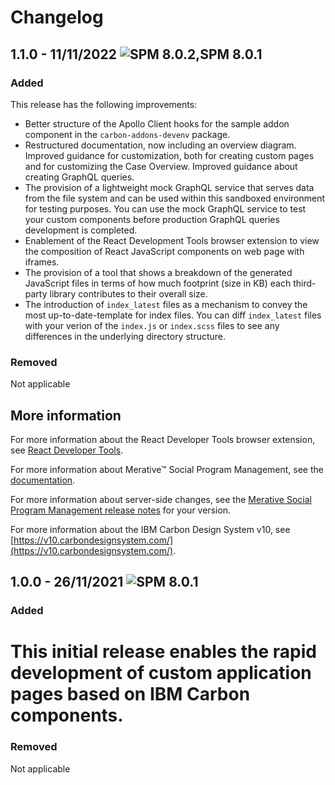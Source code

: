 # Changelog

## 1.1.0 - 11/11/2022 ![SPM 8.0.2,SPM 8.0.1](https://img.shields.io/badge/-SPM_8.0.2-green)

### Added

This release has the following improvements:

- Better structure of the Apollo Client hooks for the sample addon component in the `carbon-addons-devenv` package.
- Restructured documentation, now including an overview diagram. Improved guidance for customization, both for creating custom pages and for customizing the Case Overview. Improved guidance about creating GraphQL queries.
- The provision of a lightweight mock GraphQL service that serves data from the file system and can be used within this sandboxed environment for testing purposes. You can use the mock GraphQL service to test your custom components before production GraphQL queries development is completed.
- Enablement of the React Development Tools browser extension to view the composition of React JavaScript components on web page with iframes.
- The provision of a tool that shows a breakdown of the generated JavaScript files in terms
  of how much footprint (size in KB) each third-party library contributes to their overall size.
- The introduction of `index_latest` files as a mechanism to convey the most up-to-date-template for index files. You can diff `index_latest` files with your verion of the `index.js` or `index.scss` files to see any differences in the underlying directory structure.

### Removed

Not applicable

## More information

For more information about the React Developer Tools browser extension, see [React Developer Tools](https://chrome.google.com/webstore/detail/react-developer-tools/fmkadmapgofadopljbjfkapdkoienihi?hl=en).

For more information about Merative™ Social Program Management, see the [documentation](https://curam-spm-devops.github.io/wh-support-docs/spm/pdf-documentation).

For more information about server-side changes, see the [Merative Social Program Management release notes](https://www-01.ibm.com/support/docview.wss?uid=swg27037963) for your version.

For more information about the IBM Carbon Design System v10, see [https://v10.carbondesignsystem.com/](https://v10.carbondesignsystem.com/).

## 1.0.0 - 26/11/2021 ![SPM 8.0.1](https://img.shields.io/badge/-SPM_8.0.1-green)

### Added

# This initial release enables the rapid development of custom application pages based on IBM Carbon components.

### Removed

Not applicable
